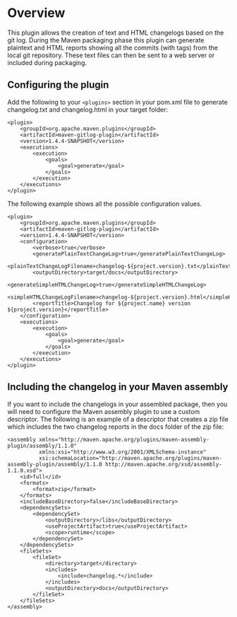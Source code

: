 Overview
========

This plugin allows the creation of text and HTML changelogs based on the git log. During the Maven packaging
phase this plugin can generate plaintext and HTML reports showing all the commits (with tags) from the local git
repository.  These text files can then be sent to a web server or included during packaging.

Configuring the plugin
----------------------

Add the following to your `<plugins>` section in your pom.xml file to generate changelog.txt and changelog.html
in your target folder:

	<plugin>
		<groupId>org.apache.maven.plugins</groupId>
		<artifactId>maven-gitlog-plugin</artifactId>
		<version>1.4.4-SNAPSHOT</version>
		<executions>
			<execution>
				<goals>
					<goal>generate</goal>
				</goals>
			</execution>
		</executions>
	</plugin>

The following example shows all the possible configuration values.

	<plugin>
		<groupId>org.apache.maven.plugins</groupId>
		<artifactId>maven-gitlog-plugin</artifactId>
		<version>1.4.4-SNAPSHOT</version>
		<configuration>
			<verbose>true</verbose>
			<generatePlainTextChangeLog>true</generatePlainTextChangeLog>
			<plainTextChangeLogFilename>changelog-${project.version}.txt</plainTextChangeLogFilename>
			<outputDirectory>target/docs</outputDirectory>
			<generateSimpleHTMLChangeLog>true</generateSimpleHTMLChangeLog>
			<simpleHTMLChangeLogFilename>changelog-${project.version}.html</simpleHTMLChangeLogFilename>
			<reportTitle>Changelog for ${project.name} version ${project.version}</reportTitle>
		</configuration>
		<executions>
			<execution>
				<goals>
					<goal>generate</goal>
				</goals>
			</execution>
		</executions>
	</plugin>

Including the changelog in your Maven assembly
----------------------------------------------

If you want to include the changelogs in your assembled package, then you will need to configure the Maven
assembly plugin to use a custom descriptor.  The following is an example of a descriptor that creates a zip
file which includes the two changelog reports in the docs folder of the zip file:

	<assembly xmlns="http://maven.apache.org/plugins/maven-assembly-plugin/assembly/1.1.0"
			  xmlns:xsi="http://www.w3.org/2001/XMLSchema-instance"
			  xsi:schemaLocation="http://maven.apache.org/plugins/maven-assembly-plugin/assembly/1.1.0 http://maven.apache.org/xsd/assembly-1.1.0.xsd">
		<id>full</id>
		<formats>
			<format>zip</format>
		</formats>
		<includeBaseDirectory>false</includeBaseDirectory>
		<dependencySets>
			<dependencySet>
				<outputDirectory>/libs</outputDirectory>
				<useProjectArtifact>true</useProjectArtifact>
				<scope>runtime</scope>
			</dependencySet>
		</dependencySets>
		<fileSets>
			<fileSet>
				<directory>target</directory>
				<includes>
					<include>changelog.*</include>
				</includes>
				<outputDirectory>docs</outputDirectory>
			</fileSet>
		</fileSets>
	</assembly>
